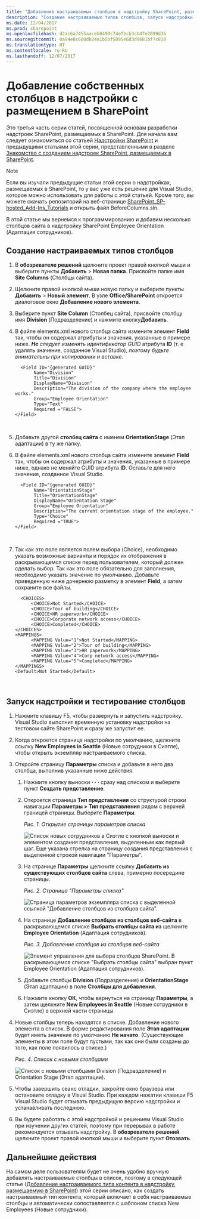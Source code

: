 ```yaml
---
title: "Добавление настраиваемых столбцов в надстройку SharePoint, размещаемую в SharePoint"
description: "Создание настраиваемых типов столбцов, запуск надстройки и тестирование столбцов."
ms.date: 12/04/2017
ms.prod: sharepoint
ms.openlocfilehash: d2ac6a7455aaceb0490c74efbcb3cb47e2099d36
ms.sourcegitcommit: 0a94e0c600db24a1b5bf5895e6d3d9681bf7c810
ms.translationtype: HT
ms.contentlocale: ru-RU
ms.lasthandoff: 12/07/2017
---
```

# <a name="add-custom-columns-to-a-sharepoint-hosted-sharepoint-add-in"></a>Добавление собственных столбцов в надстройки с размещением в SharePoint

Это третья часть серии статей, посвященной основам разработки надстроек SharePoint, размещаемых в SharePoint. Для начала вам следует ознакомиться со статьей [Надстройки SharePoint](sharepoint-add-ins.md) и предыдущими статьями этой серии, представленными в разделе [Знакомство с созданием надстроек SharePoint, размещаемых в SharePoint](get-started-creating-sharepoint-hosted-sharepoint-add-ins.md#Nextsteps). 
    
> [!NOTE]
> Если вы изучали предыдущие статьи этой серии о надстройках, размещаемых в SharePoint, то у вас уже есть решение для Visual Studio, которое можно использовать для работы с этой статьей. Кроме того, вы можете скачать репозиторий на веб-странице [SharePoint_SP-hosted_Add-Ins_Tutorials](https://github.com/OfficeDev/SharePoint_SP-hosted_Add-Ins_Tutorials) и открыть файл BeforeColumns.sln.

В этой статье мы вернемся к программированию и добавим несколько столбцов сайта в надстройку SharePoint Employee Orientation (Адаптация сотрудников).
 
## <a name="create-custom-column-types"></a>Создание настраиваемых типов столбцов

1. В **обозревателе решений** щелкните проект правой кнопкой мыши и выберите пункты **Добавить** > **Новая папка**. Присвойте папке имя **Site Columns** (Столбцы сайта).    
 
2. Щелкните правой кнопкой мыши новую папку и выберите пункты **Добавить** > **Новый элемент**. В узле **Office/SharePoint** откроется диалоговое окно **Добавление нового элемента**.
     
3. Выберите пункт **Site Column** (Столбец сайта), присвойте столбцу имя **Division** (Подразделение) и нажмите кнопку**Добавить**.
    
4. В файле elements.xml нового столбца сайта измените элемент **Field** так, чтобы он содержал атрибуты и значения, указанные в примере ниже. ***Не** следует изменять идентификатор GUID* атрибута **ID** (т. е удалять значение, созданное Visual Studio), *поэтому будьте внимательны при копировании и вставке*.
    
    ```
      <Field ID="{generated GUID}" 
           Name="Division" 
           Title="Division" 
           DisplayName="Division" 
           Description="The division of the company where the employee works." 
           Group="Employee Orientation" 
           Type="Text" 
           Required ="FALSE">
    </Field>
    ```
    
    <br/>

5. Добавьте другой **столбец сайта** с именем **OrientationStage** (Этап адаптации) в ту же папку.
    
6. В файле elements.xml нового столбца сайта измените элемент **Field** так, чтобы он содержал атрибуты и значения, указанные в примере ниже, однако не меняйте GUID атрибута **ID**. Оставьте для него значение, созданное Visual Studio.
    
    ```
      <Field ID="{generated GUID}" 
           Name="OrientationStage" 
           Title="OrientationStage"
           DisplayName="Orientation Stage" 
           Group="Employee Orientation" 
           Description="The current orientation stage of the employee." 
           Type="Choice"
           Required ="TRUE">
    </Field>
    ```
    
    <br/>

7. Так как это поле является полем выбора (Choice), необходимо указать возможные варианты и порядок их отображения в раскрывающемся списке перед пользователем, который должен сделать выбор. Так как это поле обязательно для заполнения, необходимо указать значение по умолчанию. Добавьте приведенную ниже дочернюю разметку в элемент **Field**, а затем сохраните все файлы.
    
    ```
      <CHOICES>
          <CHOICE>Not Started</CHOICE>
          <CHOICE>Tour of building</CHOICE>
          <CHOICE>HR paperwork</CHOICE>
          <CHOICE>Corporate network access</CHOICE>
          <CHOICE>Completed</CHOICE>
    </CHOICES>
    <MAPPINGS>
          <MAPPING Value="1">Not Started</MAPPING>
          <MAPPING Value="2">Tour of building</MAPPING>
          <MAPPING Value="3">HR paperwork</MAPPING>
          <MAPPING Value="4">Corp network access</MAPPING>
          <MAPPING Value="5">Completed</MAPPING>
    </MAPPINGS>
    <Default>Not Started</Default>
    ```

    </br>
    
## <a name="run-the-add-in-and-test-the-columns"></a>Запуск надстройки и тестирование столбцов

1. Нажмите клавишу F5, чтобы развернуть и запустить надстройку. Visual Studio выполнит временную установку надстройки на тестовом сайте SharePoint и сразу же запустит ее.  
 
2. Когда откроется страница надстройки по умолчанию, щелкните ссылку **New Employees in Seattle** (Новые сотрудники в Сиэтле), чтобы открыть экземпляр настраиваемого списка.
 
3. Откройте страницу **Параметры** списка и добавьте в него два столбца, выполнив указанные ниже действия.
    
    1. Нажмите кнопку выноски **· · ·** сразу над списком и выберите пункт **Создать представление**.
    2. Откроется страница **Тип представления** со структурой строки навигации **Параметры > Тип представления** рядом с верхней границей страницы. Выберите **Параметры**.
    
        *Рис. 1. Открытие страницы параметров списка*

        ![Список новых сотрудников в Сиэтле с кнопкой выноски и элементом создания представления, выделенным как первый шаг. Еще указана стрелка на страницу создания представления с выделенной строкой навигации "Параметры".](../images/6c119cae-adf8-42ff-9890-f3aa1e11719d.png)
 
    3. На странице **Параметры** щелкните ссылку **Добавить из существующих столбцов сайта** слева, примерно посередине страницы.
    
        *Рис. 2. Страница "Параметры списка"*

        ![Страница параметров экземпляра списка с выделенной ссылкой "Добавление столбцов из столбцов сайта".](../images/a8698b77-b9d2-40f6-89f6-ccc3c6e06073.png)

    4. На странице **Добавление столбцов из столбцов веб-сайта** в раскрывающемся списке **Выбрать столбцы сайта из** щелкните **Employee Orientation** (Адаптация сотрудников).
    
        *Рис. 3. Добавление столбцов из столбцов веб-сайта*

        ![Элемент управления для выбора столбцов SharePoint. В раскрывающемся списке "Выбрать столбцы сайта" выбран пункт Employee Orientation (Адаптация сотрудников).](../images/3b33c622-c52a-45fd-8ea1-d7f307539753.png)

    5. Добавьте столбцы **Division** (Подразделение) и **OrientationStage** (Этап адаптации) в поле **Столбцы для добавления**.

    6. Нажмите кнопку **ОК**, чтобы вернуться на страницу **Параметры**, а затем щелкните **New Employees in Seattle** (Новые сотрудники в Сиэтле) в верхней части страницы.
    
4. Новые столбцы теперь находятся в списке. Добавление нового элемента в список. В форме редактирования поле **Этап адаптации** будет иметь значение по умолчанию **Не начато**. (Существующие элементы в этом поле будут пустыми, так как они были созданы до того, как поле появилось в списке.)
    
    *Рис. 4. Список с новыми столбцами*

    ![Список с новыми столбцами Division (Подразделение) и Orientation Stage (Этап адаптации).](../images/d4e17424-c06b-4635-aab8-4912cee5fe35.png)
 
5. Чтобы завершить сеанс отладки, закройте окно браузера или остановите отладку в Visual Studio. При каждом нажатии клавиши F5 Visual Studio будет отзывать предыдущую версию надстройки и устанавливать последнюю.
    
6. Вы будете работать с этой надстройкой и решением Visual Studio при изучении других статей, поэтому при перерывах в работе рекомендуется отзывать надстройку. В **обозревателе решений** щелкните проект правой кнопкой мыши и выберите пункт **Отозвать**.
    

## <a name="next-steps"></a>Дальнейшие действия
<a name="Nextsteps"> </a>

На самом деле пользователям будет не очень удобно вручную добавлять настраиваемые столбцы в список, поэтому в следующей статье ([Добавление настраиваемого типа контента в надстройку, размещаемую в SharePoint](add-a-custom-content-type-to-a-sharepoint-hosted-sharepoint-add-in.md)) этой серии описано, как создать настраиваемый тип контента, который включает в себя настраиваемые столбцы и автоматически сопоставляется с шаблоном списка New Employees (Новые сотрудники). 
 

 

